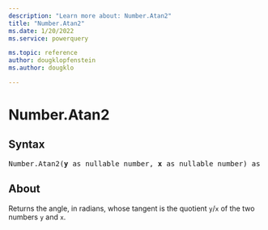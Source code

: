 ```yaml
---
description: "Learn more about: Number.Atan2"
title: "Number.Atan2"
ms.date: 1/20/2022
ms.service: powerquery

ms.topic: reference
author: dougklopfenstein
ms.author: dougklo

---
```

# Number.Atan2

## Syntax

<pre>
Number.Atan2(<b>y</b> as nullable number, <b>x</b> as nullable number) as nullable number
</pre>
  
## About

Returns the angle, in radians, whose tangent is the quotient `y`/`x` of the two numbers `y` and `x`.
